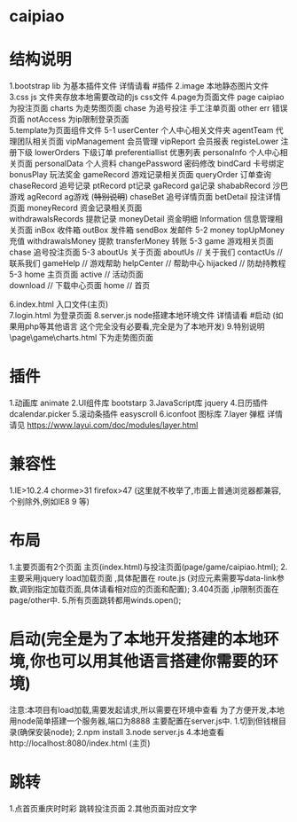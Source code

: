 # caipiao

# 结构说明
1.bootstrap lib 为基本插件文件 详情请看 #插件
2.image 本地静态图片文件
3.css js 文件夹存放本地需要改动的js css文件
4.page为页面文件
    page
        caipiao 为投注页面
        charts  为走势图页面
        chase   为追号投注 手工注单页面
    other
        err 错误页面
        notAccess 为ip限制登录页面    
5.template为页面组件文件
   5-1  userCenter 个人中心相关文件夹
            agentTeam 代理团队相关页面
                vipManagement 会员管理
                vipReport 会员报表
                registeLower 注册下级
                lowerOrders 下级订单
                preferentiallist 优惠列表
            personaInfo 个人中心相关页面
                personalData 个人资料
                changePassword 密码修改
                bindCard 卡号绑定
                bonusPlay 玩法奖金
            gameRecord 游戏记录相关页面
                queryOrder 订单查询
                chaseRecord 追号记录
                ptRecord pt记录
                gaRecord ga记录 
                shababRecord 沙巴游戏
                agRecord ag游戏
                (~~特别说明~~)
                chaseBet 追号详情页面
                betDetail 投注详情页面
            moneyRecord  资金记录相关页面  
                withdrawalsRecords 提款记录
                moneyDetail 资金明细
            Information 信息管理相关页面
                inBox 收件箱
                outBox 发件箱
                sendBox 发邮件
   5-2  money 
            topUpMoney 充值 
            withdrawalsMoney 提款 
            transferMoney 转账
   5-3  game 游戏相关页面
            chase 追号投注页面
   5-3  aboutUs 关于页面
            aboutUs    // 关于我们
            contactUs  // 联系我们
            gameHelp   // 游戏帮助
            helpCenter // 帮助中心
            hijacked   // 防劫持教程
   5-3  home 主页页面
            active     // 活动页面    
            download   // 下载中心页面
            home       // 首页

6.index.html 入口文件(主页)  
7.login.html 为登录页面
8.server.js node搭建本地环境文件 详情请看 #启动 (如果用php等其他语言 这个完全没有必要看,完全是为了本地开发)
9.特别说明\page\game\charts.html 下为走势图页面

# 插件
1.动画库 animate
2.UI组件库 bootstarp
3.JavaScript库 jquery
4.日历插件 dcalendar.picker
5.滚动条插件 easyscroll
6.iconfoot 图标库
7.layer 弹框 详情请见 https://www.layui.com/doc/modules/layer.html

# 兼容性
1.IE>10.2.4  chorme>31 firefox>47 (这里就不枚举了,市面上普通浏览器都兼容,个别除外,例如IE8 9 等)

# 布局
1.主要页面有2个页面 主页(index.html)与投注页面(page/game/caipiao.html);
2.主要采用jquery load加载页面 ,具体配置在 route.js  (对应元素需要写data-link参数,调到指定加载页面,具体请看相对应的页面和配置);
3.404页面 ,ip限制页面在page/other中.
5.所有页面跳转都用winds.open();

# 启动(完全是为了本地开发搭建的本地环境,你也可以用其他语言搭建你需要的环境)
注意:本项目有load加载,需要发起请求,所以需要在环境中查看
为了方便开发,本地用node简单搭建一个服务器,端口为8888 主要配置在server.js中.
1.切到但钱根目录(确保安装node);
2.npm install
3.node server.js 
4.本地查看 http://localhost:8080/index.html (主页)


# 跳转
1.点首页重庆时时彩 跳转投注页面
2.其他页面对应文字


